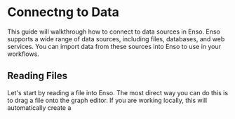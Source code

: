# Connectng to Data

This guide will walkthrough how to connect to data sources in Enso. Enso supports a wide range of data sources, including files, databases, and web services. You can import data from these sources into Enso to use in your workflows.

## Reading Files

Let's start by reading a file into Enso. The most direct way you can do this is to drag a file onto the graph editor. If you are working locally, this will automatically create a 
